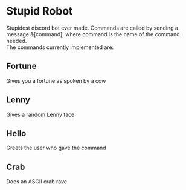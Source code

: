 # Stupid Robot
Stupidest discord bot ever made. Commands are called by sending a message &\[command], where command is the name of the command needed.  
The commands currently implemented are:

## Fortune
Gives you a fortune as spoken by a cow

## Lenny
Gives a random Lenny face

## Hello
Greets the user who gave the command

## Crab
Does an ASCII crab rave